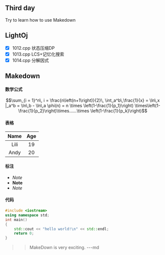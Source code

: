## Third day
Try to learn how to use Makedown
## LightOj
- [x] 1012.cpp 状态压缩DP
- [x] 1013.cpp LCS+记忆化搜索
- [x] 1014.cpp 分解因式
## Makedown

#### 数学公式
```math
\sum_{i = 1}^n\, i = \frac{n\left(n+1\right)}{2}\,

\int_a^b\,\frac{1}{x} = \ln\,x |_a^b = \ln\,b - \ln\,a

\phi(n) = n \times \left(1-\frac{1}{p_1}\right)
\times\left(1-\frac{1}{p_2}\right)\times......\times
\left(1-\frac{1}{p_k}\right)
```
#### 表格

 Name   |   Age
:---:   |  :---:
 Lili   |   19
 Andy   |   20

#### 标注
* *Note*
* **Note**
* _Note_

#### 代码
```C++
#include <iostream>
using namespace std;
int main()
{
    std::cout << "hello world!\n" << std::endl;
    return 0;
}
```

>>MakeDown is very exciting. ---md
